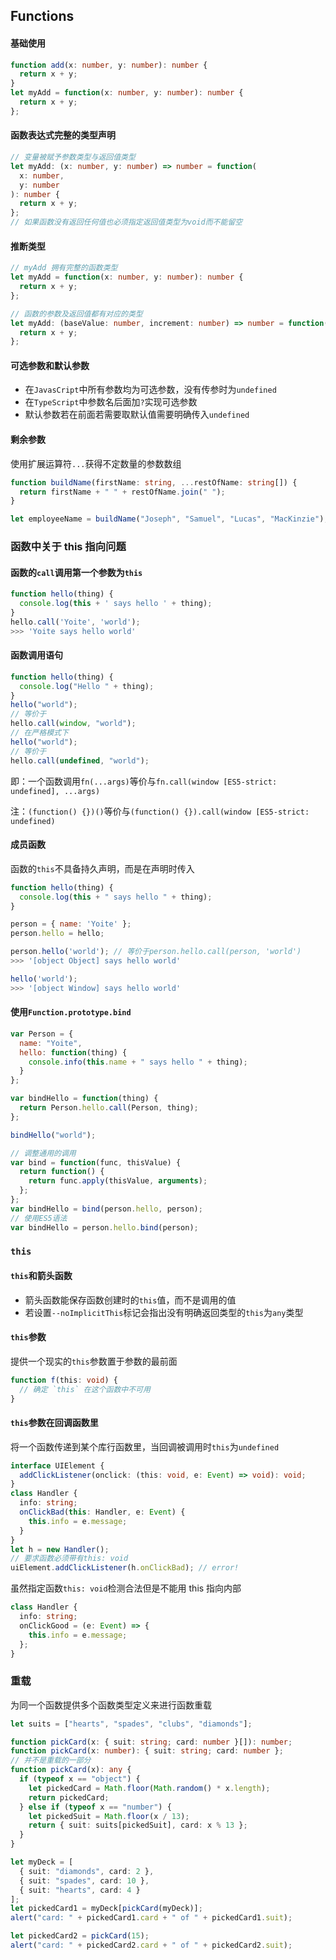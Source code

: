 ## Functions

#### 基础使用

```typescript
function add(x: number, y: number): number {
  return x + y;
}
let myAdd = function(x: number, y: number): number {
  return x + y;
};
```

#### 函数表达式完整的类型声明

```typescript
// 变量被赋予参数类型与返回值类型
let myAdd: (x: number, y: number) => number = function(
  x: number,
  y: number
): number {
  return x + y;
};
// 如果函数没有返回任何值也必须指定返回值类型为void而不能留空
```

#### 推断类型

```typescript
// myAdd 拥有完整的函数类型
let myAdd = function(x: number, y: number): number {
  return x + y;
};

// 函数的参数及返回值都有对应的类型
let myAdd: (baseValue: number, increment: number) => number = function(x, y) {
  return x + y;
};
```

#### 可选参数和默认参数

- 在`JavasCript`中所有参数均为可选参数，没有传参时为`undefined`
- 在`TypeScript`中参数名后面加`?`实现可选参数
- 默认参数若在前面若需要取默认值需要明确传入`undefined`

#### 剩余参数

使用扩展运算符`...`获得不定数量的参数数组

```typescript
function buildName(firstName: string, ...restOfName: string[]) {
  return firstName + " " + restOfName.join(" ");
}

let employeeName = buildName("Joseph", "Samuel", "Lucas", "MacKinzie");
```

### 函数中关于 this 指向问题

#### 函数的`call`调用第一个参数为`this`

```javascript
function hello(thing) {
  console.log(this + ' says hello ' + thing);
}
hello.call('Yoite', 'world');
>>> 'Yoite says hello world'
```

#### 函数调用语句

```javascript
function hello(thing) {
  console.log("Hello " + thing);
}
hello("world");
// 等价于
hello.call(window, "world");
// 在严格模式下
hello("world");
// 等价于
hello.call(undefined, "world");
```

即：一个函数调用`fn(...args)`等价与`fn.call(window [ES5-strict: undefined], ...args)`

注：`(function() {})()`等价与`(function() {}).call(window [ES5-strict: undefined)`

#### 成员函数

函数的`this`不具备持久声明，而是在声明时传入

```javascript
function hello(thing) {
  console.log(this + " says hello " + thing);
}

person = { name: 'Yoite' };
person.hello = hello;

person.hello('world'); // 等价于person.hello.call(person, 'world')
>>> '[object Object] says hello world'

hello('world');
>>> '[object Window] says hello world'
```

#### 使用`Function.prototype.bind`

```javascript
var Person = {
  name: "Yoite",
  hello: function(thing) {
    console.info(this.name + " says hello " + thing);
  }
};

var bindHello = function(thing) {
  return Person.hello.call(Person, thing);
};

bindHello("world");

// 调整通用的调用
var bind = function(func, thisValue) {
  return function() {
    return func.apply(thisValue, arguments);
  };
};
var bindHello = bind(person.hello, person);
// 使用ES5语法
var bindHello = person.hello.bind(person);
```

### `this`

#### `this`和箭头函数

- 箭头函数能保存函数创建时的`this`值，而不是调用的值
- 若设置`--noImplicitThis`标记会指出没有明确返回类型的`this`为`any`类型

#### `this`参数

提供一个现实的`this`参数置于参数的最前面

```typescript
function f(this: void) {
  // 确定 `this` 在这个函数中不可用
}
```

#### `this`参数在回调函数里

将一个函数传递到某个库行函数里，当回调被调用时`this`为`undefined`

```typescript
interface UIElement {
  addClickListener(onclick: (this: void, e: Event) => void): void;
}
class Handler {
  info: string;
  onClickBad(this: Handler, e: Event) {
    this.info = e.message;
  }
}
let h = new Handler();
// 要求函数必须带有this: void
uiElement.addClickListener(h.onClickBad); // error!
```

虽然指定函数`this: void`检测合法但是不能用 this 指向内部

```typescript
class Handler {
  info: string;
  onClickGood = (e: Event) => {
    this.info = e.message;
  };
}
```

### 重载

为同一个函数提供多个函数类型定义来进行函数重载

```typescript
let suits = ["hearts", "spades", "clubs", "diamonds"];

function pickCard(x: { suit: string; card: number }[]): number;
function pickCard(x: number): { suit: string; card: number };
// 并不是重载的一部分
function pickCard(x): any {
  if (typeof x == "object") {
    let pickedCard = Math.floor(Math.random() * x.length);
    return pickedCard;
  } else if (typeof x == "number") {
    let pickedSuit = Math.floor(x / 13);
    return { suit: suits[pickedSuit], card: x % 13 };
  }
}

let myDeck = [
  { suit: "diamonds", card: 2 },
  { suit: "spades", card: 10 },
  { suit: "hearts", card: 4 }
];
let pickedCard1 = myDeck[pickCard(myDeck)];
alert("card: " + pickedCard1.card + " of " + pickedCard1.suit);

let pickedCard2 = pickCard(15);
alert("card: " + pickedCard2.card + " of " + pickedCard2.suit);
```

